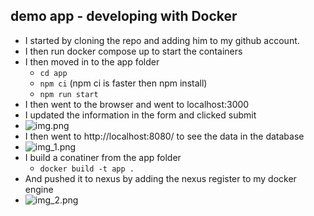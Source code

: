 ## demo app - developing with Docker

- I started by cloning the repo and adding him to my github account.
- I then run docker compose up to start the containers
- I then moved in to the app folder
    - ```cd app```
    - ``` npm ci ``` (npm ci is faster then npm install)
    - ``` npm run start ```
- I then went to the browser and went to localhost:3000
- I updated the information in the form and clicked submit
- ![img.png](img.png)
- I then went to http://localhost:8080/ to see the data in the database
- ![img_1.png](img_1.png)
- I build a conatiner from the app folder
    - ```docker build -t app .```
- And pushed it to nexus by adding the nexus register to my docker engine
- ![img_2.png](img_2.png)
